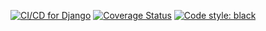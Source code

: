 [![CI/CD for Django](https://github.com/suwen-susan/swe1-app/actions/workflows/ci.yml/badge.svg)](https://github.com/suwen-susan/swe1-app/actions/workflows/ci.yml)
[![Coverage Status](https://coveralls.io/repos/github/suwen-susan/swe1-app/badge.svg?branch=main)](https://coveralls.io/github/suwen-susan/swe1-app?branch=main)
[![Code style: black](https://img.shields.io/badge/code%20style-black-000000.svg)](https://github.com/psf/black)
